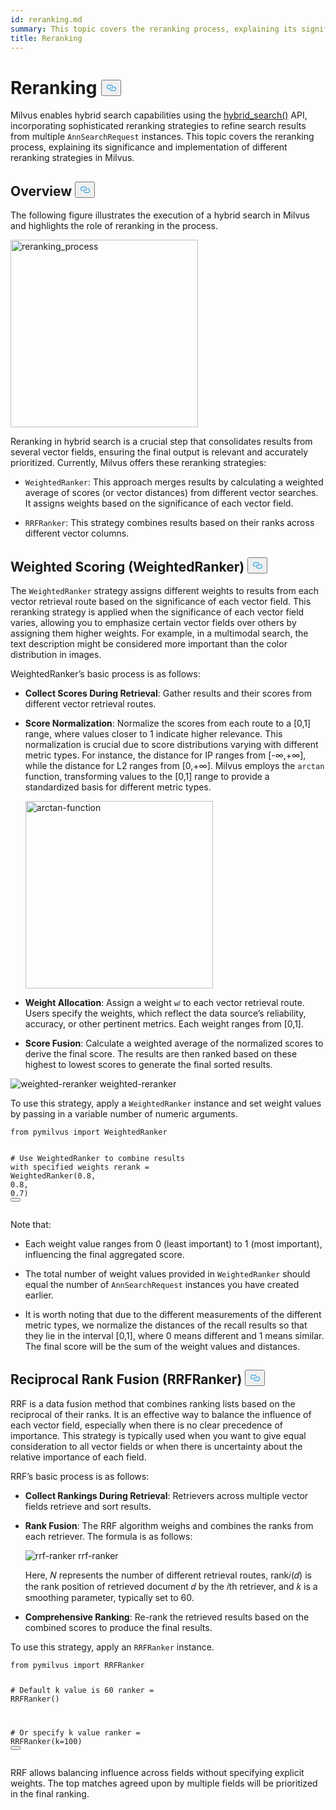 ```yaml
---
id: reranking.md
summary: This topic covers the reranking process, explaining its significance and implementation of two reranking methods.
title: Reranking
---
```


<h1 id="Reranking" class="common-anchor-header">Reranking
    <button data-href="#Reranking" class="anchor-icon">
      <svg
        aria-hidden="true"
        focusable="false"
        height="20"
        version="1.1"
        viewBox="0 0 16 16"
        width="16"
      >
        <path
          fill="#0092E4"
          fill-rule="evenodd"
          d="M4 9h1v1H4c-1.5 0-3-1.69-3-3.5S2.55 3 4 3h4c1.45 0 3 1.69 3 3.5 0 1.41-.91 2.72-2 3.25V8.59c.58-.45 1-1.27 1-2.09C10 5.22 8.98 4 8 4H4c-.98 0-2 1.22-2 2.5S3 9 4 9zm9-3h-1v1h1c1 0 2 1.22 2 2.5S13.98 12 13 12H9c-.98 0-2-1.22-2-2.5 0-.83.42-1.64 1-2.09V6.25c-1.09.53-2 1.84-2 3.25C6 11.31 7.55 13 9 13h4c1.45 0 3-1.69 3-3.5S14.5 6 13 6z"
        ></path>
      </svg>
    </button></h1><p>Milvus enables hybrid search capabilities using the <a href="https://milvus.io/api-reference/pymilvus/v2.4.x/ORM/Collection/hybrid_search.md">hybrid_search()</a> API, incorporating sophisticated reranking strategies to refine search results from multiple <code>AnnSearchRequest</code> instances. This topic covers the reranking process, explaining its significance and implementation of different reranking strategies in Milvus.</p>
<h2 id="Overview" class="common-anchor-header">Overview
    <button data-href="#Overview" class="anchor-icon">
      <svg
        aria-hidden="true"
        focusable="false"
        height="20"
        version="1.1"
        viewBox="0 0 16 16"
        width="16"
      >
        <path
          fill="#0092E4"
          fill-rule="evenodd"
          d="M4 9h1v1H4c-1.5 0-3-1.69-3-3.5S2.55 3 4 3h4c1.45 0 3 1.69 3 3.5 0 1.41-.91 2.72-2 3.25V8.59c.58-.45 1-1.27 1-2.09C10 5.22 8.98 4 8 4H4c-.98 0-2 1.22-2 2.5S3 9 4 9zm9-3h-1v1h1c1 0 2 1.22 2 2.5S13.98 12 13 12H9c-.98 0-2-1.22-2-2.5 0-.83.42-1.64 1-2.09V6.25c-1.09.53-2 1.84-2 3.25C6 11.31 7.55 13 9 13h4c1.45 0 3-1.69 3-3.5S14.5 6 13 6z"
        ></path>
      </svg>
    </button></h2><p>The following figure illustrates the execution of a hybrid search in Milvus and highlights the role of reranking in the process.</p>
<p><img src="/docs/v2.4.x/assets/multi-vector-rerank.png" alt="reranking_process" width="300"/></p>
<p>Reranking in hybrid search is a crucial step that consolidates results from several vector fields, ensuring the final output is relevant and accurately prioritized. Currently, Milvus offers these reranking strategies:</p>
<ul>
<li><p><code>WeightedRanker</code>: This approach merges results by calculating a weighted average of scores (or vector distances) from different vector searches. It assigns weights based on the significance of each vector field.</p></li>
<li><p><code>RRFRanker</code>: This strategy combines results based on their ranks across different vector columns.</p></li>
</ul>
<h2 id="Weighted-Scoring-WeightedRanker" class="common-anchor-header">Weighted Scoring (WeightedRanker)
    <button data-href="#Weighted-Scoring-WeightedRanker" class="anchor-icon">
      <svg
        aria-hidden="true"
        focusable="false"
        height="20"
        version="1.1"
        viewBox="0 0 16 16"
        width="16"
      >
        <path
          fill="#0092E4"
          fill-rule="evenodd"
          d="M4 9h1v1H4c-1.5 0-3-1.69-3-3.5S2.55 3 4 3h4c1.45 0 3 1.69 3 3.5 0 1.41-.91 2.72-2 3.25V8.59c.58-.45 1-1.27 1-2.09C10 5.22 8.98 4 8 4H4c-.98 0-2 1.22-2 2.5S3 9 4 9zm9-3h-1v1h1c1 0 2 1.22 2 2.5S13.98 12 13 12H9c-.98 0-2-1.22-2-2.5 0-.83.42-1.64 1-2.09V6.25c-1.09.53-2 1.84-2 3.25C6 11.31 7.55 13 9 13h4c1.45 0 3-1.69 3-3.5S14.5 6 13 6z"
        ></path>
      </svg>
    </button></h2><p>The <code>WeightedRanker</code> strategy assigns different weights to results from each vector retrieval route based on the significance of each vector field. This reranking strategy is applied when the significance of each vector field varies, allowing you to emphasize certain vector fields over others by assigning them higher weights. For example, in a multimodal search, the text description might be considered more important than the color distribution in images.</p>
<p>WeightedRanker’s basic process is as follows:</p>
<ul>
<li><p><strong>Collect Scores During Retrieval</strong>: Gather results and their scores from different vector retrieval routes.</p></li>
<li><p><strong>Score Normalization</strong>: Normalize the scores from each route to a [0,1] range, where values closer to 1 indicate higher relevance. This normalization is crucial due to score distributions varying with different metric types. For instance, the distance for IP ranges from [-∞,+∞], while the distance for L2 ranges from [0,+∞]. Milvus employs the <code>arctan</code> function, transforming values to the [0,1] range to provide a standardized basis for different metric types.</p>
<p><img src="/docs/v2.4.x/assets/arctan.png" alt="arctan-function" width="300"/></p></li>
<li><p><strong>Weight Allocation</strong>: Assign a weight <code>w𝑖</code> to each vector retrieval route. Users specify the weights, which reflect the data source’s reliability, accuracy, or other pertinent metrics. Each weight ranges from [0,1].</p></li>
<li><p><strong>Score Fusion</strong>: Calculate a weighted average of the normalized scores to derive the final score. The results are then ranked based on these highest to lowest scores to generate the final sorted results.</p></li>
</ul>
<p>
  <span class="img-wrapper">
    <img src="/docs/v2.4.x//assets/weighted-reranker.png" alt="weighted-reranker" class="doc-image" id="weighted-reranker" />
    <span>weighted-reranker</span>
  </span>
</p>
<p>To use this strategy, apply a <code>WeightedRanker</code> instance and set weight values by passing in a variable number of numeric arguments.</p>
<pre><code class="language-python"><span class="hljs-keyword">from</span> pymilvus <span class="hljs-keyword">import</span> WeightedRanker

<span class="hljs-comment"># Use WeightedRanker to combine results with specified weights</span>
rerank = WeightedRanker(<span class="hljs-number">0.8</span>, <span class="hljs-number">0.8</span>, <span class="hljs-number">0.7</span>) 
<button class="copy-code-btn"></button></code></pre>
<p>Note that:</p>
<ul>
<li><p>Each weight value ranges from 0 (least important) to 1 (most important), influencing the final aggregated score.</p></li>
<li><p>The total number of weight values provided in <code>WeightedRanker</code> should equal the number of <code>AnnSearchRequest</code> instances you have created earlier.</p></li>
<li><p>It is worth noting that due to the different measurements of the different metric types, we normalize the distances of the recall results so that they lie in the interval [0,1], where 0 means different and 1 means similar. The final score will be the sum of the weight values and distances.</p></li>
</ul>
<h2 id="Reciprocal-Rank-Fusion-RRFRanker" class="common-anchor-header">Reciprocal Rank Fusion (RRFRanker)
    <button data-href="#Reciprocal-Rank-Fusion-RRFRanker" class="anchor-icon">
      <svg
        aria-hidden="true"
        focusable="false"
        height="20"
        version="1.1"
        viewBox="0 0 16 16"
        width="16"
      >
        <path
          fill="#0092E4"
          fill-rule="evenodd"
          d="M4 9h1v1H4c-1.5 0-3-1.69-3-3.5S2.55 3 4 3h4c1.45 0 3 1.69 3 3.5 0 1.41-.91 2.72-2 3.25V8.59c.58-.45 1-1.27 1-2.09C10 5.22 8.98 4 8 4H4c-.98 0-2 1.22-2 2.5S3 9 4 9zm9-3h-1v1h1c1 0 2 1.22 2 2.5S13.98 12 13 12H9c-.98 0-2-1.22-2-2.5 0-.83.42-1.64 1-2.09V6.25c-1.09.53-2 1.84-2 3.25C6 11.31 7.55 13 9 13h4c1.45 0 3-1.69 3-3.5S14.5 6 13 6z"
        ></path>
      </svg>
    </button></h2><p>RRF is a data fusion method that combines ranking lists based on the reciprocal of their ranks. It is an effective way to balance the influence of each vector field, especially when there is no clear precedence of importance. This strategy is typically used when you want to give equal consideration to all vector fields or when there is uncertainty about the relative importance of each field.</p>
<p>RRF’s basic process is as follows:</p>
<ul>
<li><p><strong>Collect Rankings During Retrieval</strong>: Retrievers across multiple vector fields retrieve and sort results.</p></li>
<li><p><strong>Rank Fusion</strong>: The RRF algorithm weighs and combines the ranks from each retriever. The formula is as follows:</p>
<p>
  <span class="img-wrapper">
    <img src="/docs/v2.4.x//assets/rrf-ranker.png" alt="rrf-ranker" class="doc-image" id="rrf-ranker" />
    <span>rrf-ranker</span>
  </span>
</p>
<p>Here, 𝑁 represents the number of different retrieval routes, rank𝑖(𝑑) is the rank position of retrieved document 𝑑 by the 𝑖th retriever, and 𝑘 is a smoothing parameter, typically set to 60.</p></li>
<li><p><strong>Comprehensive Ranking</strong>: Re-rank the retrieved results based on the combined scores to produce the final results.</p></li>
</ul>
<p>To use this strategy, apply an <code>RRFRanker</code> instance.</p>
<pre><code class="language-python"><span class="hljs-keyword">from</span> pymilvus <span class="hljs-keyword">import</span> RRFRanker

<span class="hljs-comment"># Default k value is 60</span>
ranker = RRFRanker()

<span class="hljs-comment"># Or specify k value</span>
ranker = RRFRanker(k=<span class="hljs-number">100</span>)
<button class="copy-code-btn"></button></code></pre>
<p>RRF allows balancing influence across fields without specifying explicit weights. The top matches agreed upon by multiple fields will be prioritized in the final ranking.</p>
